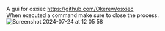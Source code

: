 A gui for osxiec https://github.com/Okerew/osxiec
<br>
When executed a command make sure to close the process. 
![Screenshot 2024-07-24 at 12 05 58](https://github.com/user-attachments/assets/42d858e1-e4fd-4a82-b2e8-f86a7c35be38)
